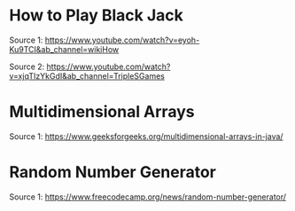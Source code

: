 # How to Play Black Jack

Source 1: https://www.youtube.com/watch?v=eyoh-Ku9TCI&ab_channel=wikiHow

Source 2: https://www.youtube.com/watch?v=xjqTIzYkGdI&ab_channel=TripleSGames

# Multidimensional Arrays

Source 1: https://www.geeksforgeeks.org/multidimensional-arrays-in-java/

# Random Number Generator

Source 1: https://www.freecodecamp.org/news/random-number-generator/
